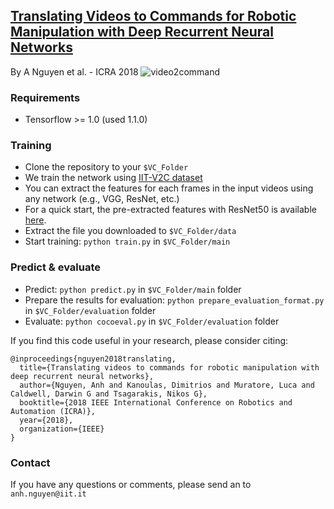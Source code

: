 ## [Translating Videos to Commands for Robotic Manipulation with Deep Recurrent Neural Networks](https://arxiv.org/pdf/1710.00290.pdf)
By A Nguyen et al. - ICRA 2018
![video2command](https://github.com/nqanh/video2command/blob/master/mics/Video2command.jpg "video2command")

### Requirements
- Tensorflow >= 1.0 (used 1.1.0)


### Training
- Clone the repository to your `$VC_Folder`
- We train the network using [IIT-V2C dataset](https://sites.google.com/site/iitv2c/)
- You can extract the features for each frames in the input videos using any network (e.g., VGG, ResNet, etc.)
- For a quick start, the pre-extracted features with ResNet50 is available [here](#). 
- Extract the file you downloaded to `$VC_Folder/data`
- Start training: `python train.py` in `$VC_Folder/main`


### Predict & evaluate
- Predict: `python predict.py` in `$VC_Folder/main` folder
- Prepare the results for evaluation: `python prepare_evaluation_format.py` in `$VC_Folder/evaluation` folder
- Evaluate: `python cocoeval.py` in `$VC_Folder/evaluation` folder


If you find this code useful in your research, please consider citing:

	@inproceedings{nguyen2018translating,
	  title={Translating videos to commands for robotic manipulation with deep recurrent neural networks},
	  author={Nguyen, Anh and Kanoulas, Dimitrios and Muratore, Luca and Caldwell, Darwin G and Tsagarakis, Nikos G},
	  booktitle={2018 IEEE International Conference on Robotics and Automation (ICRA)},
	  year={2018},
	  organization={IEEE}
	}


### Contact
If you have any questions or comments, please send an to `anh.nguyen@iit.it`

